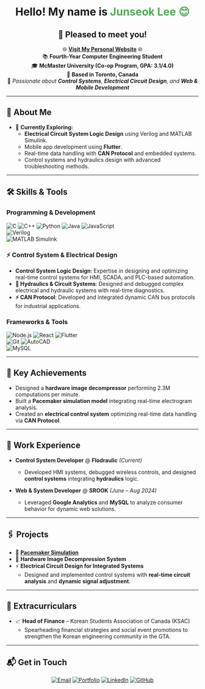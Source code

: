 <h1 align="center"> Hello! My name is <span style="color:#4CAF50;">Junseok Lee 😊 </span></h1>
<h2 align="center"> 👋 Pleased to meet you!</span></h2>
<p align="center">
  🌐 <a href="https://junseoklee.netlify.app"><strong>Visit My Personal Website</strong></a> 🌐 <br>
  📚 <strong>Fourth-Year Computer Engineering Student</strong> <br>
  🎓 <strong>McMaster University (Co-op Program, GPA: 3.1/4.0)</strong> <br>
  📍 <strong>Based in Toronto, Canada</strong> <br>
  🌟 <em>Passionate about <strong>Control Systems</strong>, <strong>Electrical Circuit Design</strong>, and <strong>Web & Mobile Development</strong></em>
</p>

---

## 🚀 **About Me**

- 🔭 **Currently Exploring:**  
  - **Electrical Circuit System Logic Design** using Verilog and MATLAB Simulink.  
  - Mobile app development using **Flutter**.  
  - Real-time data handling with **CAN Protocol** and embedded systems.  
  - Control systems and hydraulics design with advanced troubleshooting methods.

---

## 🛠️ **Skills & Tools**

### **Programming & Development**  
![C](https://img.shields.io/badge/-C-00599C?logo=c&logoColor=white) 
![C++](https://img.shields.io/badge/-C++-00599C?logo=cplusplus&logoColor=white) 
![Python](https://img.shields.io/badge/-Python-3776AB?logo=python&logoColor=white) 
![Java](https://img.shields.io/badge/-Java-007396?logo=java&logoColor=white) 
![JavaScript](https://img.shields.io/badge/-JavaScript-F7DF1E?logo=javascript&logoColor=black)  
![Verilog](https://img.shields.io/badge/-Verilog-294E80?logo=&logoColor=white)  
![MATLAB Simulink](https://img.shields.io/badge/-MATLAB_Simulink-FF3621?logo=MathWorks&logoColor=white)

### ⚡ **Control System & Electrical Design**  
- **Control System Logic Design**: Expertise in designing and optimizing real-time control systems for HMI, SCADA, and PLC-based automation.  
- **🔌 Hydraulics & Circuit Systems**: Designed and debugged complex electrical and hydraulic systems with real-time diagnostics.  
- **⚡ CAN Protocol**: Developed and integrated dynamic CAN bus protocols for industrial applications.  

### **Frameworks & Tools**  
![Node.js](https://img.shields.io/badge/-Node.js-339933?logo=node.js&logoColor=white) 
![React](https://img.shields.io/badge/-React-61DAFB?logo=react&logoColor=black) 
![Flutter](https://img.shields.io/badge/-Flutter-02569B?logo=flutter&logoColor=white)  
![Git](https://img.shields.io/badge/-Git-F05032?logo=git&logoColor=white) 
![AutoCAD](https://img.shields.io/badge/-AutoCAD-BC0000?logo=autodesk&logoColor=white)  
![MySQL](https://img.shields.io/badge/-MySQL-4479A1?logo=mysql&logoColor=white)

---

## 🌟 **Key Achievements**

- Designed a **hardware image decompressor** performing 2.3M computations per minute.  
- Built a **Pacemaker simulation model** integrating real-time electrogram analysis.  
- Created an **electrical control system** optimizing real-time data handling via **CAN Protocol**.  

---

## 🌟 **Work Experience**

- **Control System Developer** @ **Flodraulic** *(Current)*  
  - Developed HMI systems, debugged wireless controls, and designed **control systems** integrating **hydraulics** logic.

- **Web & System Developer** @ **SROOK** *(June – Aug 2024)*  
  - Leveraged **Google Analytics** and **MySQL** to analyze consumer behavior for dynamic web solutions.

---

## 🖇️ **Projects**

- 🌌 **[Pacemaker Simulation](https://github.com/c-metcalfe/3k04-Pacemaker-Project)**  
- 💾 **Hardware Image Decompression System**  
- ⚡ **Electrical Circuit Design for Integrated Systems**  
  - Designed and implemented control systems with **real-time circuit analysis** and **dynamic signal adjustment**.

---

## 🎯 **Extracurriculars**

- 📈 **Head of Finance** – Korean Students Association of Canada (KSAC)  
  - Spearheading financial strategies and social event promotions to strengthen the Korean engineering community in the GTA.

---

## 📬 **Get in Touch**

<p align="center">
  <a href="mailto:junseok3124@gmail.com"><img src="https://img.shields.io/badge/-Email-EA4335?logo=gmail&logoColor=white" alt="Email"></a>
  <a href="https://junseoklee.netlify.app"><img src="https://img.shields.io/badge/-Portfolio-222222?logo=netlify&logoColor=00C7B7" alt="Portfolio"></a>
  <a href="https://www.linkedin.com/in/junseok-lee-bb6589220/"><img src="https://img.shields.io/badge/-LinkedIn-0A66C2?logo=linkedin&logoColor=white" alt="LinkedIn"></a>
  <a href="https://github.com/jun081301"><img src="https://img.shields.io/badge/-GitHub-181717?logo=github&logoColor=white" alt="GitHub"></a>
</p>
